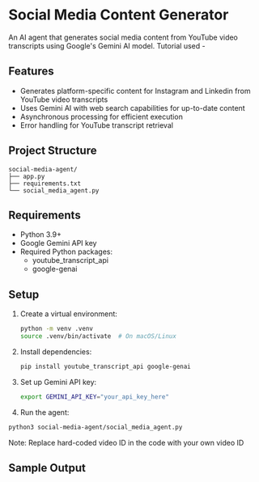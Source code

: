 # Social Media Content Generator

An AI agent that generates social media content from YouTube video transcripts using Google's Gemini AI model. Tutorial used - [](https://www.youtube.com/watch?v=zOFxHmjIhvY)

## Features

- Generates platform-specific content for Instagram and Linkedin from YouTube video transcripts
- Uses Gemini AI with web search capabilities for up-to-date content
- Asynchronous processing for efficient execution
- Error handling for YouTube transcript retrieval

## Project Structure

```
social-media-agent/
├── app.py
├── requirements.txt
└── social_media_agent.py
```

## Requirements

- Python 3.9+
- Google Gemini API key
- Required Python packages:
  - youtube_transcript_api
  - google-genai

## Setup

1. Create a virtual environment:
   ```bash
   python -m venv .venv
   source .venv/bin/activate  # On macOS/Linux
   ```

2. Install dependencies:
   ```bash
   pip install youtube_transcript_api google-genai
   ```

3. Set up Gemini API key:
   ```bash
   export GEMINI_API_KEY="your_api_key_here"
   ```
4. Run the agent:

```bash
python3 social-media-agent/social_media_agent.py
```
Note: Replace hard-coded video ID in the code with your own video ID


## Sample Output


